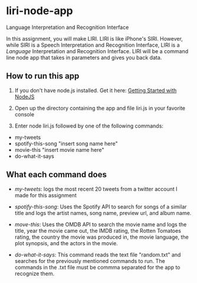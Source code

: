 # liri-node-app
Language Interpretation and Recognition Interface

In this assignment, you will make LIRI. LIRI is like iPhone's SIRI. However, while SIRI is a Speech Interpretation and Recognition Interface, LIRI is a _Language_ Interpretation and Recognition Interface. LIRI will be a command line node app that takes in parameters and gives you back data.


## How to run this app

1.  If you don't have node.js installed.  Get it here:
[Getting Started with NodeJS](https://nodejs.org/en/)

2.  Open up the directory containing the app and file liri.js in your favorite console

3. Enter node liri.js followed by one of the following commands:
  * my-tweets
  * spotify-this-song "insert song name here"
  * movie-this "insert movie name here"
  * do-what-it-says

## What each command does

* _my-tweets_: logs the most recent 20 tweets from a twitter account I made for this assignment

* _spotify-this-song_: Uses the Spotify API to search for songs of a similar title and logs the artist names, song name, preview url, and album name.

* _move-this_: Uses the OMDB API to search the movie name and logs the title, year the movie came out, the IMDB rating, the Rotten Tomatoes rating, the country the movie was produced in, the movie language, the plot synopsis, and the actors in the movie.

* _do-what-it-says_: This command reads the text file "random.txt" and searches for the previously mentioned commands to run.  The commands in the .txt file must be commma separated for the app to recognize them.
